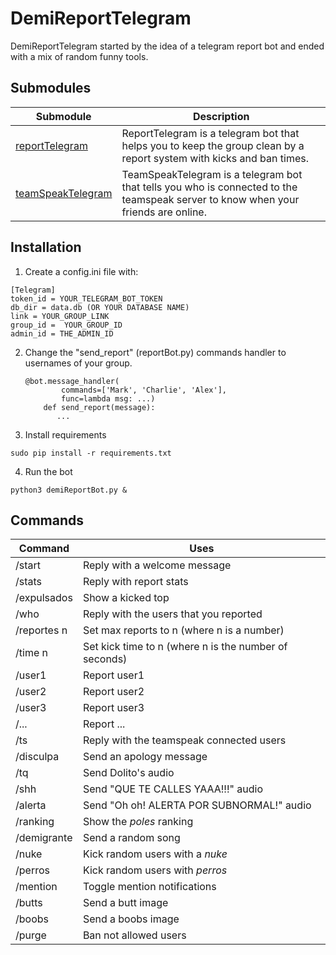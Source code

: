 # DemiReportTelegram
DemiReportTelegram started by the idea of a telegram report bot and ended with a mix of random funny tools.

## Submodules
Submodule | Description
--------- | -----------
[reportTelegram](https://github.com/jossalgon/reportTelegram) | ReportTelegram is a telegram bot that helps you to keep the group clean by a report system with kicks and ban times.
[teamSpeakTelegram](https://github.com/jossalgon/teamSpeakTelegram) | TeamSpeakTelegram is a telegram bot that tells you who is connected to the teamspeak server to know when your friends are online.

## Installation
1. Create a config.ini file with:

  ```
  [Telegram]
  token_id = YOUR_TELEGRAM_BOT_TOKEN
  db_dir = data.db (OR YOUR DATABASE NAME)
  link = YOUR_GROUP_LINK
  group_id =  YOUR_GROUP_ID
  admin_id = THE_ADMIN_ID
  ```

2. Change the "send_report" (reportBot.py) commands handler to usernames of your group.
    ```
    @bot.message_handler(
            commands=['Mark', 'Charlie', 'Alex'],
            func=lambda msg: ...)
        def send_report(message):
           ...
    ```

3. Install requirements
  ```
  sudo pip install -r requirements.txt
  ```

4. Run the bot
  ```
  python3 demiReportBot.py &
  ```

## Commands
Command | Uses
------- | -----
/start | Reply with a welcome message
/stats | Reply with report stats
/expulsados | Show a kicked top
/who | Reply with the users that you reported
/reportes n | Set max reports to n (where n is a number)
/time n | Set kick time to n (where n is the number of seconds)
/user1 | Report user1
/user2 | Report user2
/user3 | Report user3
/...   | Report ...
/ts | Reply with the teamspeak connected users
/disculpa | Send an apology message
/tq | Send Dolito's audio
/shh | Send "QUE TE CALLES YAAA!!!" audio
/alerta | Send "Oh oh! ALERTA POR SUBNORMAL!" audio
/ranking | Show the _poles_ ranking
/demigrante | Send a random song
/nuke | Kick random users with a _nuke_
/perros | Kick random users with _perros_
/mention | Toggle mention notifications
/butts | Send a butt image
/boobs | Send a boobs image
/purge | Ban not allowed users